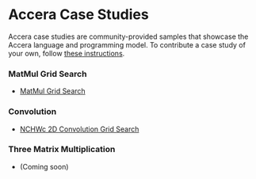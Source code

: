 [//]: # (Project: Accera)
[//]: # (Version: v1.2.6)

# Accera Case Studies

Accera case studies are community-provided samples that showcase the Accera language and programming model. To contribute a case study of your own, follow [these instructions](CONTRIBUTING.md).

### MatMul Grid Search

- [MatMul Grid Search](https://github.com/marina-neseem/Accera-High-Perf-DL/blob/9e0ab7646af6ced2c85dc61c7ece2d764a91644e/case_studies/matmul_gridsearch_on_avx2/README.md)

### Convolution

- [NCHWc 2D Convolution Grid Search](https://github.com/marina-neseem/Accera-High-Perf-DL/blob/9e0ab7646af6ced2c85dc61c7ece2d764a91644e/case_studies/nchwc_convolution_gridsearch/README.md)

### Three Matrix Multiplication

- (Coming soon)
